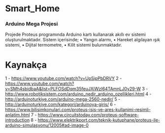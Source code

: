 # Smart_Home
### Arduino Mega Projesi
Projede Proteus programında Arduino kartı kullanarak akıllı ev sistemi oluşturulmaktadır. Sistem içerisinde;
• Yangın alarmı,
• Hareket algılayan ışık sistemi,
• Dijital termometre,
• Kilit sistemi bulunmaktadır.



# Kaynakça
1 - https://www.youtube.com/watch?v=UpSipPbDRVY
2 - https://www.youtube.com/watch?v=SMh4sbidbaA&list=PLFOSdDqm35feuJXiWzI64TAmnLJ0y29-W
3 - http://www.robotiksistem.com/arduino_nedir_arduino_ozellikleri.html
4 - http://arduinoturkiye.com/arduino-mega-2560-nedir/
5 - http://arduinoturkiye.com/kategori/arduinoya-giris/
6 - https://www.bilisimkonulari.com/proteus-isis-ve-ares-kullanimi-resimli-anlatim.html
7 - https://www.circuitstoday.com/proteus-software-introduction
8 - https://www.elektrikport.com/teknik-kutuphane/proteus-ile-arduino-simulasyonu/12005#ad-image-0
